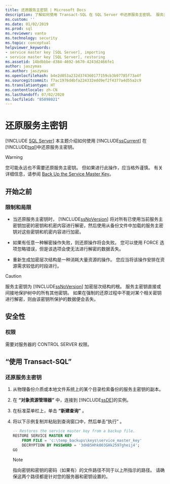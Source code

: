 ```yaml
---
title: 还原服务主密钥 | Microsoft Docs
description: 了解如何使用 Transact-SQL 在 SQL Server 中还原服务主密钥。 服务主密钥是 SQL Server 加密层次结构的根。
ms.custom: ''
ms.date: 01/02/2019
ms.prod: sql
ms.reviewer: vanto
ms.technology: security
ms.topic: conceptual
helpviewer_keywords:
- service master key [SQL Server], importing
- service master key [SQL Server], restoring
ms.assetid: 14bdbbbe-d384-4692-b670-4243d2466fe1
author: jaszymas
ms.author: jaszymas
ms.openlocfilehash: b4e2d053a232d374360177159cb3b97785f73a4f
ms.sourcegitcommit: f7ac1976d4bfa224332edd9ef2f4377a4d55a2c9
ms.translationtype: HT
ms.contentlocale: zh-CN
ms.lasthandoff: 07/02/2020
ms.locfileid: "85898021"
---
```

# <a name="restore-the-service-master-key"></a>还原服务主密钥
[!INCLUDE [SQL Server](../../../includes/applies-to-version/sqlserver.md)]
  本主题介绍如何使用 [!INCLUDE[ssCurrent](../../../includes/sscurrent-md.md)] 在 [!INCLUDE[tsql](../../../includes/tsql-md.md)]中还原服务主密钥。  
  
> [!WARNING]  
> 您可能永远也不需要还原服务主密钥。 但如果进行此操作，应当格外谨慎。 有关详细信息，请参阅 [Back Up the Service Master Key](../../../relational-databases/security/encryption/back-up-the-service-master-key.md)。  
  
## <a name="before-you-begin"></a>开始之前  
  
### <a name="limitations-and-restrictions"></a>限制和局限  
  
- 当还原服务主密钥时， [!INCLUDE[ssNoVersion](../../../includes/ssnoversion-md.md)] 将对所有已使用当前服务主密钥加密的密钥和机密内容进行解密，然后使用从备份文件中加载的服务主密钥对这些密钥和机密内容进行加密。  
  
- 如果有任意一种解密操作失败，则还原操作将会失败。 您可以使用 FORCE 选项忽略错误，但是该选项会使无法进行解密的数据丢失。  
  
- 重新生成加密层次结构是一种消耗大量资源的操作。 您应当将该操作安排在资源需求较低的时段进行。  
  
> [!CAUTION]  
> 服务主密钥为 [!INCLUDE[ssNoVersion](../../../includes/ssnoversion-md.md)] 加密层次结构的根。 服务主密钥直接或间接地保护树中的所有其他密钥。 如果在强制的还原过程中不能对某个相关密钥进行解密，则由该密钥所保护的数据便会丢失。  
  
## <a name="security"></a>安全性  
  
### <a name="permissions"></a>权限  
需要对服务器的 CONTROL SERVER 权限。  
  
## <a name="using-transact-sql"></a>“使用 Transact-SQL”  
  
### <a name="to-restore-the-service-master-key"></a>还原服务主密钥  
  
1. 从物理备份介质或本地文件系统上的某个目录检索备份的服务主密钥的副本。  
  
2. 在 **“对象资源管理器”** 中，连接到 [!INCLUDE[ssDE](../../../includes/ssde-md.md)]的实例。  
  
3. 在标准菜单栏上，单击 **“新建查询”** 。  
  
4. 将以下示例复制并粘贴到查询窗口中，然后单击“执行” 。  
  
    ```sql
    -- Restores the service master key from a backup file.  
    RESTORE SERVICE MASTER KEY   
        FROM FILE = 'c:\temp_backups\keys\service_master_key'   
        DECRYPTION BY PASSWORD = '3dH85Hhk003GHk2597gheij4';  
    GO  
    ```  
  
    > [!NOTE]  
    > 指向密钥和密钥的密码（如果有）的文件路径不同于以上所指示的路径。 请确保这两个路径都是针对您的服务器和密钥设置的。
